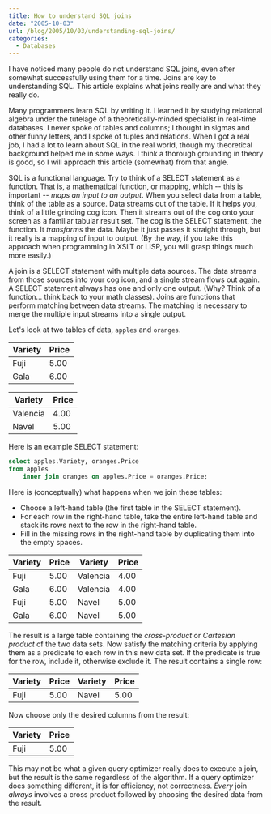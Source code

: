 ```yaml
---
title: How to understand SQL joins
date: "2005-10-03"
url: /blog/2005/10/03/understanding-sql-joins/
categories:
  - Databases
---
```

I have noticed many people do not understand SQL joins, even after somewhat successfully using them for a time. Joins are key to understanding SQL. This article explains what joins really are and what they really do.

Many programmers learn SQL by writing it. I learned it by studying relational algebra under the tutelage of a theoretically-minded specialist in real-time databases. I never spoke of tables and columns; I thought in sigmas and other funny letters, and I spoke of tuples and relations. When I got a real job, I had a lot to learn about SQL in the real world, though my theoretical background helped me in some ways. I think a thorough grounding in theory is good, so I will approach this article (somewhat) from that angle.

SQL is a functional language. Try to think of a SELECT statement as a function. That is, a mathematical function, or mapping, which -- this is important -- *maps an input to an output*. When you select data from a table, think of the table as a source. Data streams out of the table. If it helps you, think of a little grinding cog icon. Then it streams out of the cog onto your screen as a familiar tabular result set. The cog is the SELECT statement, the function. It *transforms* the data. Maybe it just passes it straight through, but it really is a mapping of input to output. (By the way, if you take this approach when programming in XSLT or LISP, you will grasp things much more easily.)

A join is a SELECT statement with multiple data sources. The data streams from those sources into your cog icon, and a single stream flows out again. A SELECT statement always has one and only one output. (Why? Think of a function... think back to your math classes). Joins are functions that perform matching between data streams. The matching is necessary to merge the multiple input streams into a single output.

Let's look at two tables of data, `apples` and `oranges`.

| Variety | Price |
|---------|-------|
| Fuji    | 5.00  |
| Gala    | 6.00  |

| Variety  | Price |
|----------|-------|
| Valencia | 4.00  |
| Navel    | 5.00  |

Here is an example SELECT statement:

```sql
select apples.Variety, oranges.Price
from apples
    inner join oranges on apples.Price = oranges.Price;
```

Here is (conceptually) what happens when we join these tables:

- Choose a left-hand table (the first table in the SELECT statement).
- For each row in the right-hand table, take the entire left-hand table and stack its rows next to the row in the right-hand table.
- Fill in the missing rows in the right-hand table by duplicating them into the empty spaces.

| Variety | Price | Variety  | Price |
|---------|-------|----------|-------|
| Fuji    | 5.00  | Valencia | 4.00  |
| Gala    | 6.00  | Valencia | 4.00  |
| Fuji    | 5.00  | Navel    | 5.00  |
| Gala    | 6.00  | Navel    | 5.00  |

The result is a large table containing the *cross-product* or *Cartesian product* of the two data sets. Now satisfy the matching criteria by applying them as a predicate to each row in this new data set. If the predicate is true for the row, include it, otherwise exclude it. The result contains a single row:

| Variety | Price | Variety  | Price |
|---------|-------|----------|-------|
| Fuji    | 5.00  | Navel    | 5.00  |


Now choose only the desired columns from the result:

| Variety | Price |
|---------|-------|
| Fuji    | 5.00  |

This may not be what a given query optimizer really does to execute a join, but the result is the same regardless of the algorithm. If a query optimizer does something different, it is for efficiency, not correctness. *Every* join *always* involves a cross product followed by choosing the desired data from the result.
